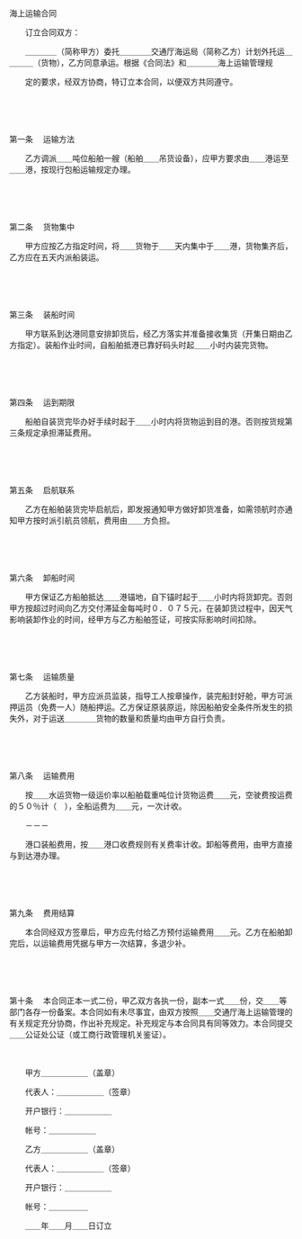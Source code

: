 



海上运输合同



 

　　订立合同双方：

　　＿＿＿＿（简称甲方）委托＿＿＿＿交通厅海运局（简称乙方）计划外托运＿＿＿＿（货物），乙方同意承运。根据《合同法》和＿＿＿＿海上运输管理规

　　定的要求，经双方协商，特订立本合同，以便双方共同遵守。

　　

　　

第一条
　运输方法

　　乙方调派＿＿吨位船舶一艘（船舶＿＿吊货设备），应甲方要求由＿＿港运至＿＿港，按现行包船运输规定办理。

　　

　　

第二条
　货物集中

　　甲方应按乙方指定时间，将＿＿货物于＿＿天内集中于＿＿港，货物集齐后，乙方应在五天内派船装运。

　　

　　

第三条
　装船时间

　　甲方联系到达港同意安排卸货后，经乙方落实并准备接收集货（开集日期由乙方指定）。装船作业时间，自船舶抵港已靠好码头时起＿＿小时内装完货物。

　　

　　

第四条
　运到期限

　　船舶自装货完毕办好手续时起于＿＿小时内将货物运到目的港。否则按货规第三条规定承担滞延费用。

　　

　　

第五条
　启航联系

　　乙方在船舶装货完毕启航后，即发报通知甲方做好卸货准备，如需领航时亦通知甲方按时派引航员领航，费用由＿＿方负担。

　　

　　

第六条
　卸船时间

　　甲方保证乙方船舶抵达＿＿港锚地，自下锚时起于＿＿小时内将货卸完。否则甲方按超过时间向乙方交付滞延金每吨时０．０７５元，在装卸货过程中，因天气影响装卸作业的时间，经甲方与乙方船舶签证，可按实际影响时间扣除。

　　

　　

第七条
　运输质量

　　乙方装船时，甲方应派员监装，指导工人按章操作，装完船封好舱，甲方可派押运员（免费一人）随船押运。乙方保证原装原运，除因船舶安全条件所发生的损失外，对于运送＿＿＿＿货物的数量和质量均由甲方自行负责。

　　

　　

第八条
　运输费用

　　按＿＿水运货物一级运价率以船舶载重吨位计货物运费＿＿元，空驶费按运费的５０％计（　），全船运费为＿＿元，一次计收。

　　－－－

　　港口装船费用，按＿＿港口收费规则有关费率计收。卸船等费用，由甲方直接与到达港办理。

　　

　　

第九条
　费用结算

　　本合同经双方签章后，甲方应先付给乙方预付运输费用＿＿元。乙方在船舶卸完后，以运输费用凭据与甲方一次结算，多退少补。

　　

　　

第十条
　本合同正本一式二份，甲乙双方各执一份，副本一式＿＿份，交＿＿等部门各存一份备案。本合同如有未尽事宜，由双方按照＿＿交通厅海上运输管理的有关规定充分协商，作出补充规定。补充规定与本合同具有同等效力。本合同提交＿＿公证处公证（或工商行政管理机关鉴证）。

　　

　　甲方＿＿＿＿＿＿（盖章）

　　代表人：＿＿＿＿＿＿（签章）

　　开户银行：＿＿＿＿＿＿

　　帐号：＿＿＿＿＿＿

　　乙方＿＿＿＿＿＿（盖章）

　　代表人：＿＿＿＿＿＿（签章）

　　开户银行：＿＿＿＿＿＿

　　帐号：＿＿＿＿＿

　　＿＿年＿＿月＿＿日订立